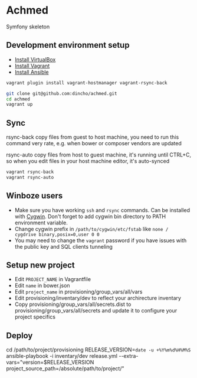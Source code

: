 Achmed
======

Symfony skeleton

## Development environment setup

- [Install VirtualBox](https://www.virtualbox.org/wiki/Downloads)
- [Install Vagrant](https://docs.vagrantup.com/v2/installation/)
- [Install Ansible](http://docs.ansible.com/intro_installation.html)

```bash
vagrant plugin install vagrant-hostmanager vagrant-rsync-back
```

```bash
git clone git@github.com:dincho/achmed.git
cd achmed
vagrant up
```

## Sync

rsync-back copy files from guest to host machine, you need to run this command very rate, 
e.g. when bower or composer vendors are updated

rsync-auto copy files from host to guest machine, it's running until CTRL+C, 
so when you edit files in your host machine editor, it's auto-synced

```bash
vagrant rsync-back
vagrant rsync-auto
```

## Winboze users

- Make sure you have working ```ssh``` and ```rsync``` commands. Can be installed with [Cygwin](https://www.cygwin.com). Don't forget to add cygwin bin directory to PATH environment variable.
- Change cygwin prefix in ```/path/to/cygwin/etc/fstab``` like ```none / cygdrive binary,posix=0,user 0 0```
- You may need to change the ```vagrant``` password if you have issues with the public key and SQL clients tunneling

## Setup new project

- Edit ```PROJECT_NAME``` in Vagrantfile
- Edit ```name``` in bower.json
- Edit ```project_name``` in provisioning/group_vars/all/vars
- Edit provisioning/inventary/dev to reflect your archirecture inventary
- Copy provisioning/group_vars/all/secrets.dist to provisioning/group_vars/all/secrets and update it to configure your project specifics

## Deploy

cd /path/to/project/provisioning
RELEASE_VERSION=`date -u +%Y%m%d%H%M%S`
ansible-playbook -i inventary/dev release.yml --extra-vars="version=$RELEASE_VERSION project_source_path=/absolute/path/to/project/"
